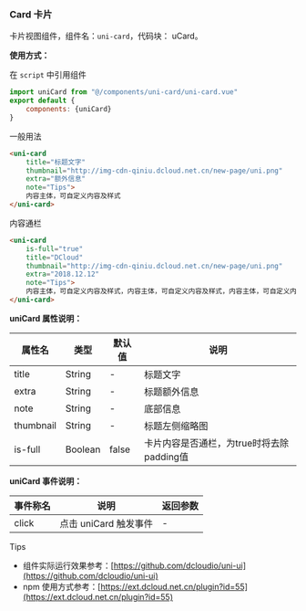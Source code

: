 ### Card 卡片

卡片视图组件，组件名：``uni-card``，代码块： uCard。

**使用方式：**

在 ``script`` 中引用组件 

```javascript
import uniCard from "@/components/uni-card/uni-card.vue"
export default {
    components: {uniCard}
}
```

一般用法

```html
<uni-card 
    title="标题文字" 
    thumbnail="http://img-cdn-qiniu.dcloud.net.cn/new-page/uni.png" 
    extra="额外信息" 
    note="Tips">
    内容主体，可自定义内容及样式
</uni-card>
```

内容通栏

```html
<uni-card 
    is-full="true" 
    title="DCloud" 
    thumbnail="http://img-cdn-qiniu.dcloud.net.cn/new-page/uni.png" 
    extra="2018.12.12"
    note="Tips">
    内容主体，可自定义内容及样式，内容主体，可自定义内容及样式，内容主体，可自定义内容及样式
</uni-card>
```

**uniCard 属性说明：**

|属性名|类型|默认值	|说明|
|---|----|---|---|
|title|String|-|标题文字|
|extra|String|-|标题额外信息|
|note|String|-|底部信息|
|thumbnail|String|-|标题左侧缩略图|
|is-full|Boolean|false|卡片内容是否通栏，为true时将去除padding值|

**uniCard 事件说明：**

|事件称名|说明|返回参数|
|---|----|---|
|click|点击 uniCard 触发事件|-|


Tips

* 组件实际运行效果参考：[https://github.com/dcloudio/uni-ui](https://github.com/dcloudio/uni-ui)
* npm 使用方式参考：[https://ext.dcloud.net.cn/plugin?id=55](https://ext.dcloud.net.cn/plugin?id=55)
